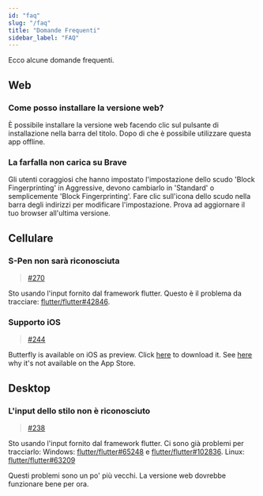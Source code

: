 ```yaml
---
id: "faq"
slug: "/faq"
title: "Domande Frequenti"
sidebar_label: "FAQ"
---
```


Ecco alcune domande frequenti.

## Web

### Come posso installare la versione web?

È possibile installare la versione web facendo clic sul pulsante di installazione nella barra del titolo. Dopo di che è possibile utilizzare questa app offline.

### La farfalla non carica su Brave

Gli utenti coraggiosi che hanno impostato l'impostazione dello scudo 'Block Fingerprinting' in Aggressive, devono cambiarlo in 'Standard' o semplicemente 'Block Fingerprinting'. Fare clic sull'icona dello scudo nella barra degli indirizzi per modificare l'impostazione. Prova ad aggiornare il tuo browser all'ultima versione.

## Cellulare

### S-Pen non sarà riconosciuta

> [#270](https://github.com/LinwoodDev/Butterfly/issues/270)

Sto usando l'input fornito dal framework flutter. Questo è il problema da tracciare: [flutter/flutter#42846](https://github.com/flutter/flutter/issues/42846).

### Supporto iOS

> [#244](https://github.com/LinwoodDev/Butterfly/issues/244)

Butterfly is available on iOS as preview. Click [here](https://docs.butterfly.linwood.dev/downloads/ios) to download it. See [here](https://github.com/LinwoodDev/Butterfly/issues/244#issuecomment-1935460878) why it's not available on the App Store.

## Desktop

### L'input dello stilo non è riconosciuto

> [#238](https://github.com/LinwoodDev/Butterfly/issues/238)

Sto usando l'input fornito dal framework flutter. Ci sono già problemi per tracciarlo: Windows: [flutter/flutter#65248](https://github.com/flutter/flutter/issues/65248) e [flutter/flutter#102836](https://github.com/flutter/flutter/issues/102836). Linux: [flutter/flutter#63209](https://github.com/flutter/flutter/issues/63209)

Questi problemi sono un po' più vecchi. La versione web dovrebbe funzionare bene per ora.
